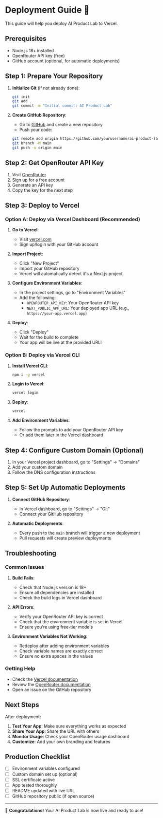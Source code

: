 # Deployment Guide 🚀

This guide will help you deploy AI Product Lab to Vercel.

## Prerequisites

- Node.js 18+ installed
- OpenRouter API key (free)
- GitHub account (optional, for automatic deployments)

## Step 1: Prepare Your Repository

1. **Initialize Git** (if not already done):
   ```bash
   git init
   git add .
   git commit -m "Initial commit: AI Product Lab"
   ```

2. **Create GitHub Repository**:
   - Go to [GitHub](https://github.com) and create a new repository
   - Push your code:
   ```bash
   git remote add origin https://github.com/yourusername/ai-product-lab.git
   git branch -M main
   git push -u origin main
   ```

## Step 2: Get OpenRouter API Key

1. Visit [OpenRouter](https://openrouter.ai/keys)
2. Sign up for a free account
3. Generate an API key
4. Copy the key for the next step

## Step 3: Deploy to Vercel

### Option A: Deploy via Vercel Dashboard (Recommended)

1. **Go to Vercel**:
   - Visit [vercel.com](https://vercel.com)
   - Sign up/login with your GitHub account

2. **Import Project**:
   - Click "New Project"
   - Import your GitHub repository
   - Vercel will automatically detect it's a Next.js project

3. **Configure Environment Variables**:
   - In the project settings, go to "Environment Variables"
   - Add the following:
     - `OPENROUTER_API_KEY`: Your OpenRouter API key
     - `NEXT_PUBLIC_APP_URL`: Your deployed app URL (e.g., `https://your-app.vercel.app`)

4. **Deploy**:
   - Click "Deploy"
   - Wait for the build to complete
   - Your app will be live at the provided URL!

### Option B: Deploy via Vercel CLI

1. **Install Vercel CLI**:
   ```bash
   npm i -g vercel
   ```

2. **Login to Vercel**:
   ```bash
   vercel login
   ```

3. **Deploy**:
   ```bash
   vercel
   ```

4. **Add Environment Variables**:
   - Follow the prompts to add your OpenRouter API key
   - Or add them later in the Vercel dashboard

## Step 4: Configure Custom Domain (Optional)

1. In your Vercel project dashboard, go to "Settings" → "Domains"
2. Add your custom domain
3. Follow the DNS configuration instructions

## Step 5: Set Up Automatic Deployments

1. **Connect GitHub Repository**:
   - In Vercel dashboard, go to "Settings" → "Git"
   - Connect your GitHub repository

2. **Automatic Deployments**:
   - Every push to the `main` branch will trigger a new deployment
   - Pull requests will create preview deployments

## Troubleshooting

### Common Issues

1. **Build Fails**:
   - Check that Node.js version is 18+
   - Ensure all dependencies are installed
   - Check the build logs in Vercel dashboard

2. **API Errors**:
   - Verify your OpenRouter API key is correct
   - Check that the environment variable is set in Vercel
   - Ensure you're using free-tier models

3. **Environment Variables Not Working**:
   - Redeploy after adding environment variables
   - Check variable names are exactly correct
   - Ensure no extra spaces in the values

### Getting Help

- Check the [Vercel documentation](https://vercel.com/docs)
- Review the [OpenRouter documentation](https://openrouter.ai/docs)
- Open an issue on the GitHub repository

## Next Steps

After deployment:

1. **Test Your App**: Make sure everything works as expected
2. **Share Your App**: Share the URL with others
3. **Monitor Usage**: Check your OpenRouter usage dashboard
4. **Customize**: Add your own branding and features

## Production Checklist

- [ ] Environment variables configured
- [ ] Custom domain set up (optional)
- [ ] SSL certificate active
- [ ] App tested thoroughly
- [ ] README updated with live URL
- [ ] GitHub repository public (if open source)

---

🎉 **Congratulations!** Your AI Product Lab is now live and ready to use! 